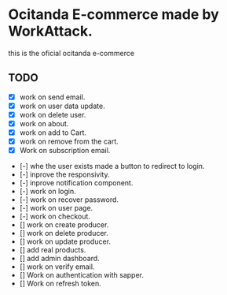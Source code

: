 # Ocitanda E-commerce made by WorkAttack.

this is the oficial ocitanda e-commerce

## TODO

-   [x] work on send email.
-   [x] work on user data update.
-   [x] work on delete user.
-   [x] work on about.
-   [x] work on add to Cart.
-   [x] work on remove from the cart.
-   [x] Work on subscription email.
-   [-] whe the user exists made a button to redirect to login.
-   [-] inprove the responsivity.
-   [-] inprove notification component.
-   [-] work on login.
-   [-] work on recover password.
-   [-] work on user page.
-   [-] work on checkout.
-   [] work on create producer.
-   [] work on delete producer.
-   [] work on update producer.
-   [] add real products.
-   [] add admin dashboard.
-   [] work on verify email.
-   [] Work on authentication with sapper.
-   [] Work on refresh token.
